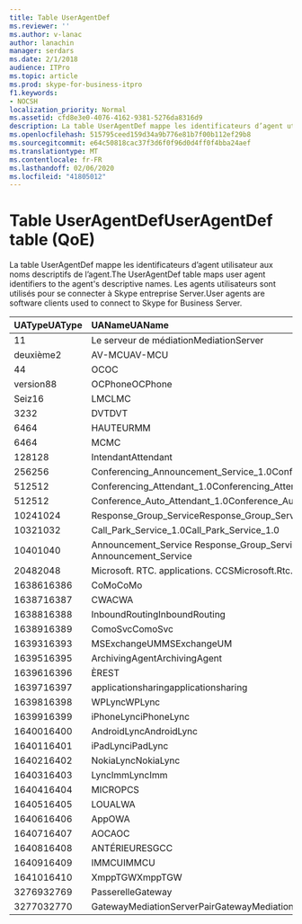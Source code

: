 ```yaml
---
title: Table UserAgentDef
ms.reviewer: ''
ms.author: v-lanac
author: lanachin
manager: serdars
ms.date: 2/1/2018
audience: ITPro
ms.topic: article
ms.prod: skype-for-business-itpro
f1.keywords:
- NOCSH
localization_priority: Normal
ms.assetid: cfd8e3e0-4076-4162-9381-5276da8316d9
description: La table UserAgentDef mappe les identificateurs d’agent utilisateur aux noms descriptifs de l’agent. Les agents utilisateurs sont utilisés pour se connecter à Skype entreprise Server.
ms.openlocfilehash: 515795ceed159d34a9b776e81b7f00b112ef29b8
ms.sourcegitcommit: e64c50818cac37f3d6f0f96d0d4ff0f4bba24aef
ms.translationtype: MT
ms.contentlocale: fr-FR
ms.lasthandoff: 02/06/2020
ms.locfileid: "41805012"
---
```

# <a name="useragentdef-table-qoe"></a><span data-ttu-id="8d407-104">Table UserAgentDef</span><span class="sxs-lookup"><span data-stu-id="8d407-104">UserAgentDef table (QoE)</span></span>
 
<span data-ttu-id="8d407-105">La table UserAgentDef mappe les identificateurs d’agent utilisateur aux noms descriptifs de l’agent.</span><span class="sxs-lookup"><span data-stu-id="8d407-105">The UserAgentDef table maps user agent identifiers to the agent's descriptive names.</span></span> <span data-ttu-id="8d407-106">Les agents utilisateurs sont utilisés pour se connecter à Skype entreprise Server.</span><span class="sxs-lookup"><span data-stu-id="8d407-106">User agents are software clients used to connect to Skype for Business Server.</span></span>
  
|<span data-ttu-id="8d407-107">**UAType**</span><span class="sxs-lookup"><span data-stu-id="8d407-107">**UAType**</span></span>|<span data-ttu-id="8d407-108">**UAName**</span><span class="sxs-lookup"><span data-stu-id="8d407-108">**UAName**</span></span>|<span data-ttu-id="8d407-109">**UACategory**</span><span class="sxs-lookup"><span data-stu-id="8d407-109">**UACategory**</span></span>|
|:-----|:-----|:-----|
|<span data-ttu-id="8d407-110">1</span><span class="sxs-lookup"><span data-stu-id="8d407-110">1</span></span>  <br/> |<span data-ttu-id="8d407-111">Le serveur de médiation</span><span class="sxs-lookup"><span data-stu-id="8d407-111">MediationServer</span></span>  <br/> |<span data-ttu-id="8d407-112">Le serveur de médiation</span><span class="sxs-lookup"><span data-stu-id="8d407-112">MediationServer</span></span>  <br/> |
|<span data-ttu-id="8d407-113">deuxième</span><span class="sxs-lookup"><span data-stu-id="8d407-113">2</span></span>  <br/> |<span data-ttu-id="8d407-114">AV-MCU</span><span class="sxs-lookup"><span data-stu-id="8d407-114">AV-MCU</span></span>  <br/> |<span data-ttu-id="8d407-115">AV-MCU</span><span class="sxs-lookup"><span data-stu-id="8d407-115">AV-MCU</span></span>  <br/> |
|<span data-ttu-id="8d407-116">4</span><span class="sxs-lookup"><span data-stu-id="8d407-116">4</span></span>  <br/> |<span data-ttu-id="8d407-117">OC</span><span class="sxs-lookup"><span data-stu-id="8d407-117">OC</span></span>  <br/> |<span data-ttu-id="8d407-118">OC</span><span class="sxs-lookup"><span data-stu-id="8d407-118">OC</span></span>  <br/> |
|<span data-ttu-id="8d407-119">version8</span><span class="sxs-lookup"><span data-stu-id="8d407-119">8</span></span>  <br/> |<span data-ttu-id="8d407-120">OCPhone</span><span class="sxs-lookup"><span data-stu-id="8d407-120">OCPhone</span></span>  <br/> |<span data-ttu-id="8d407-121">OCPhone</span><span class="sxs-lookup"><span data-stu-id="8d407-121">OCPhone</span></span>  <br/> |
|<span data-ttu-id="8d407-122">Seiz</span><span class="sxs-lookup"><span data-stu-id="8d407-122">16</span></span>  <br/> |<span data-ttu-id="8d407-123">LMC</span><span class="sxs-lookup"><span data-stu-id="8d407-123">LMC</span></span>  <br/> |<span data-ttu-id="8d407-124">LMC</span><span class="sxs-lookup"><span data-stu-id="8d407-124">LMC</span></span>  <br/> |
|<span data-ttu-id="8d407-125">32</span><span class="sxs-lookup"><span data-stu-id="8d407-125">32</span></span>  <br/> |<span data-ttu-id="8d407-126">DVT</span><span class="sxs-lookup"><span data-stu-id="8d407-126">DVT</span></span>  <br/> |<span data-ttu-id="8d407-127">DVT</span><span class="sxs-lookup"><span data-stu-id="8d407-127">DVT</span></span>  <br/> |
|<span data-ttu-id="8d407-128">64</span><span class="sxs-lookup"><span data-stu-id="8d407-128">64</span></span>  <br/> |<span data-ttu-id="8d407-129">HAUTEUR</span><span class="sxs-lookup"><span data-stu-id="8d407-129">MM</span></span>  <br/> |<span data-ttu-id="8d407-130">HAUTEUR</span><span class="sxs-lookup"><span data-stu-id="8d407-130">MM</span></span>  <br/> |
|<span data-ttu-id="8d407-131">64</span><span class="sxs-lookup"><span data-stu-id="8d407-131">64</span></span>  <br/> |<span data-ttu-id="8d407-132">MC</span><span class="sxs-lookup"><span data-stu-id="8d407-132">MC</span></span>  <br/> |<span data-ttu-id="8d407-133">HAUTEUR</span><span class="sxs-lookup"><span data-stu-id="8d407-133">MM</span></span>  <br/> |
|<span data-ttu-id="8d407-134">128</span><span class="sxs-lookup"><span data-stu-id="8d407-134">128</span></span>  <br/> |<span data-ttu-id="8d407-135">Intendant</span><span class="sxs-lookup"><span data-stu-id="8d407-135">Attendant</span></span>  <br/> |<span data-ttu-id="8d407-136">Intendant</span><span class="sxs-lookup"><span data-stu-id="8d407-136">Attendant</span></span>  <br/> |
|<span data-ttu-id="8d407-137">256</span><span class="sxs-lookup"><span data-stu-id="8d407-137">256</span></span>  <br/> |<span data-ttu-id="8d407-138">Conferencing_Announcement_Service_1.0</span><span class="sxs-lookup"><span data-stu-id="8d407-138">Conferencing_Announcement_Service_1.0</span></span>  <br/> |<span data-ttu-id="8d407-139">ALTERN</span><span class="sxs-lookup"><span data-stu-id="8d407-139">CAS</span></span>  <br/> |
|<span data-ttu-id="8d407-140">512</span><span class="sxs-lookup"><span data-stu-id="8d407-140">512</span></span>  <br/> |<span data-ttu-id="8d407-141">Conferencing_Attendant_1.0</span><span class="sxs-lookup"><span data-stu-id="8d407-141">Conferencing_Attendant_1.0</span></span>  <br/> |<span data-ttu-id="8d407-142">CAA</span><span class="sxs-lookup"><span data-stu-id="8d407-142">CAA</span></span>  <br/> |
|<span data-ttu-id="8d407-143">512</span><span class="sxs-lookup"><span data-stu-id="8d407-143">512</span></span>  <br/> |<span data-ttu-id="8d407-144">Conference_Auto_Attendant_1.0</span><span class="sxs-lookup"><span data-stu-id="8d407-144">Conference_Auto_Attendant_1.0</span></span>  <br/> |<span data-ttu-id="8d407-145">CAA</span><span class="sxs-lookup"><span data-stu-id="8d407-145">CAA</span></span>  <br/> |
|<span data-ttu-id="8d407-146">1024</span><span class="sxs-lookup"><span data-stu-id="8d407-146">1024</span></span>  <br/> |<span data-ttu-id="8d407-147">Response_Group_Service</span><span class="sxs-lookup"><span data-stu-id="8d407-147">Response_Group_Service</span></span>  <br/> |<span data-ttu-id="8d407-148">RGS</span><span class="sxs-lookup"><span data-stu-id="8d407-148">RGS</span></span>  <br/> |
|<span data-ttu-id="8d407-149">1032</span><span class="sxs-lookup"><span data-stu-id="8d407-149">1032</span></span>  <br/> |<span data-ttu-id="8d407-150">Call_Park_Service_1.0</span><span class="sxs-lookup"><span data-stu-id="8d407-150">Call_Park_Service_1.0</span></span>  <br/> |<span data-ttu-id="8d407-151">DÉCLARATIONS</span><span class="sxs-lookup"><span data-stu-id="8d407-151">CPS</span></span>  <br/> |
|<span data-ttu-id="8d407-152">1040</span><span class="sxs-lookup"><span data-stu-id="8d407-152">1040</span></span>  <br/> |<span data-ttu-id="8d407-153">Announcement_Service Response_Group_Service</span><span class="sxs-lookup"><span data-stu-id="8d407-153">Response_Group_Service Announcement_Service</span></span>  <br/> |<span data-ttu-id="8d407-154">PLUS</span><span class="sxs-lookup"><span data-stu-id="8d407-154">AS</span></span>  <br/> |
|<span data-ttu-id="8d407-155">2048</span><span class="sxs-lookup"><span data-stu-id="8d407-155">2048</span></span>  <br/> |<span data-ttu-id="8d407-156">Microsoft. RTC. applications. CCS</span><span class="sxs-lookup"><span data-stu-id="8d407-156">Microsoft.Rtc.Applications.Ccs</span></span>  <br/> |<span data-ttu-id="8d407-157">Network</span><span class="sxs-lookup"><span data-stu-id="8d407-157">CCS</span></span>  <br/> |
|<span data-ttu-id="8d407-158">16386</span><span class="sxs-lookup"><span data-stu-id="8d407-158">16386</span></span>  <br/> |<span data-ttu-id="8d407-159">CoMo</span><span class="sxs-lookup"><span data-stu-id="8d407-159">CoMo</span></span>  <br/> |<span data-ttu-id="8d407-160">CoMo</span><span class="sxs-lookup"><span data-stu-id="8d407-160">CoMo</span></span>  <br/> |
|<span data-ttu-id="8d407-161">16387</span><span class="sxs-lookup"><span data-stu-id="8d407-161">16387</span></span>  <br/> |<span data-ttu-id="8d407-162">CWA</span><span class="sxs-lookup"><span data-stu-id="8d407-162">CWA</span></span>  <br/> |<span data-ttu-id="8d407-163">CWA</span><span class="sxs-lookup"><span data-stu-id="8d407-163">CWA</span></span>  <br/> |
|<span data-ttu-id="8d407-164">16388</span><span class="sxs-lookup"><span data-stu-id="8d407-164">16388</span></span>  <br/> |<span data-ttu-id="8d407-165">InboundRouting</span><span class="sxs-lookup"><span data-stu-id="8d407-165">InboundRouting</span></span>  <br/> |<span data-ttu-id="8d407-166">InboundRouting</span><span class="sxs-lookup"><span data-stu-id="8d407-166">InboundRouting</span></span>  <br/> |
|<span data-ttu-id="8d407-167">16389</span><span class="sxs-lookup"><span data-stu-id="8d407-167">16389</span></span>  <br/> |<span data-ttu-id="8d407-168">ComoSvc</span><span class="sxs-lookup"><span data-stu-id="8d407-168">ComoSvc</span></span>  <br/> |<span data-ttu-id="8d407-169">ComoSvc</span><span class="sxs-lookup"><span data-stu-id="8d407-169">ComoSvc</span></span>  <br/> |
|<span data-ttu-id="8d407-170">16393</span><span class="sxs-lookup"><span data-stu-id="8d407-170">16393</span></span>  <br/> |<span data-ttu-id="8d407-171">MSExchangeUM</span><span class="sxs-lookup"><span data-stu-id="8d407-171">MSExchangeUM</span></span>  <br/> |<span data-ttu-id="8d407-172">ExUM</span><span class="sxs-lookup"><span data-stu-id="8d407-172">ExUM</span></span>  <br/> |
|<span data-ttu-id="8d407-173">16395</span><span class="sxs-lookup"><span data-stu-id="8d407-173">16395</span></span>  <br/> |<span data-ttu-id="8d407-174">ArchivingAgent</span><span class="sxs-lookup"><span data-stu-id="8d407-174">ArchivingAgent</span></span>  <br/> |<span data-ttu-id="8d407-175">ARCHAGENT</span><span class="sxs-lookup"><span data-stu-id="8d407-175">ARCHAGENT</span></span>  <br/> |
|<span data-ttu-id="8d407-176">16396</span><span class="sxs-lookup"><span data-stu-id="8d407-176">16396</span></span>  <br/> |<span data-ttu-id="8d407-177">ÈRE</span><span class="sxs-lookup"><span data-stu-id="8d407-177">ST</span></span>  <br/> |<span data-ttu-id="8d407-178">ÈRE</span><span class="sxs-lookup"><span data-stu-id="8d407-178">ST</span></span>  <br/> |
|<span data-ttu-id="8d407-179">16397</span><span class="sxs-lookup"><span data-stu-id="8d407-179">16397</span></span>  <br/> |<span data-ttu-id="8d407-180">applicationsharing</span><span class="sxs-lookup"><span data-stu-id="8d407-180">applicationsharing</span></span>  <br/> |<span data-ttu-id="8d407-181">ASMCU</span><span class="sxs-lookup"><span data-stu-id="8d407-181">ASMCU</span></span>  <br/> |
|<span data-ttu-id="8d407-182">16398</span><span class="sxs-lookup"><span data-stu-id="8d407-182">16398</span></span>  <br/> |<span data-ttu-id="8d407-183">WPLync</span><span class="sxs-lookup"><span data-stu-id="8d407-183">WPLync</span></span>  <br/> |<span data-ttu-id="8d407-184">WPLync</span><span class="sxs-lookup"><span data-stu-id="8d407-184">WPLync</span></span>  <br/> |
|<span data-ttu-id="8d407-185">16399</span><span class="sxs-lookup"><span data-stu-id="8d407-185">16399</span></span>  <br/> |<span data-ttu-id="8d407-186">iPhoneLync</span><span class="sxs-lookup"><span data-stu-id="8d407-186">iPhoneLync</span></span>  <br/> |<span data-ttu-id="8d407-187">iPhoneLync</span><span class="sxs-lookup"><span data-stu-id="8d407-187">iPhoneLync</span></span>  <br/> |
|<span data-ttu-id="8d407-188">16400</span><span class="sxs-lookup"><span data-stu-id="8d407-188">16400</span></span>  <br/> |<span data-ttu-id="8d407-189">AndroidLync</span><span class="sxs-lookup"><span data-stu-id="8d407-189">AndroidLync</span></span>  <br/> |<span data-ttu-id="8d407-190">AndroidLync</span><span class="sxs-lookup"><span data-stu-id="8d407-190">AndroidLync</span></span>  <br/> |
|<span data-ttu-id="8d407-191">16401</span><span class="sxs-lookup"><span data-stu-id="8d407-191">16401</span></span>  <br/> |<span data-ttu-id="8d407-192">iPadLync</span><span class="sxs-lookup"><span data-stu-id="8d407-192">iPadLync</span></span>  <br/> |<span data-ttu-id="8d407-193">iPadLync</span><span class="sxs-lookup"><span data-stu-id="8d407-193">iPadLync</span></span>  <br/> |
|<span data-ttu-id="8d407-194">16402</span><span class="sxs-lookup"><span data-stu-id="8d407-194">16402</span></span>  <br/> |<span data-ttu-id="8d407-195">NokiaLync</span><span class="sxs-lookup"><span data-stu-id="8d407-195">NokiaLync</span></span>  <br/> |<span data-ttu-id="8d407-196">NokiaLync</span><span class="sxs-lookup"><span data-stu-id="8d407-196">NokiaLync</span></span>  <br/> |
|<span data-ttu-id="8d407-197">16403</span><span class="sxs-lookup"><span data-stu-id="8d407-197">16403</span></span>  <br/> |<span data-ttu-id="8d407-198">LyncImm</span><span class="sxs-lookup"><span data-stu-id="8d407-198">LyncImm</span></span>  <br/> |<span data-ttu-id="8d407-199">LyncImm</span><span class="sxs-lookup"><span data-stu-id="8d407-199">LyncImm</span></span>  <br/> |
|<span data-ttu-id="8d407-200">16404</span><span class="sxs-lookup"><span data-stu-id="8d407-200">16404</span></span>  <br/> |<span data-ttu-id="8d407-201">MICRO</span><span class="sxs-lookup"><span data-stu-id="8d407-201">PCS</span></span>  <br/> |<span data-ttu-id="8d407-202">MICRO</span><span class="sxs-lookup"><span data-stu-id="8d407-202">PCS</span></span>  <br/> |
|<span data-ttu-id="8d407-203">16405</span><span class="sxs-lookup"><span data-stu-id="8d407-203">16405</span></span>  <br/> |<span data-ttu-id="8d407-204">LOUA</span><span class="sxs-lookup"><span data-stu-id="8d407-204">LWA</span></span>  <br/> |<span data-ttu-id="8d407-205">LOUA</span><span class="sxs-lookup"><span data-stu-id="8d407-205">LWA</span></span>  <br/> |
|<span data-ttu-id="8d407-206">16406</span><span class="sxs-lookup"><span data-stu-id="8d407-206">16406</span></span>  <br/> |<span data-ttu-id="8d407-207">App</span><span class="sxs-lookup"><span data-stu-id="8d407-207">OWA</span></span>  <br/> |<span data-ttu-id="8d407-208">App</span><span class="sxs-lookup"><span data-stu-id="8d407-208">OWA</span></span>  <br/> |
|<span data-ttu-id="8d407-209">16407</span><span class="sxs-lookup"><span data-stu-id="8d407-209">16407</span></span>  <br/> |<span data-ttu-id="8d407-210">AOC</span><span class="sxs-lookup"><span data-stu-id="8d407-210">AOC</span></span>  <br/> |<span data-ttu-id="8d407-211">AOC</span><span class="sxs-lookup"><span data-stu-id="8d407-211">AOC</span></span>  <br/> |
|<span data-ttu-id="8d407-212">16408</span><span class="sxs-lookup"><span data-stu-id="8d407-212">16408</span></span>  <br/> |<span data-ttu-id="8d407-213">ANTÉRIEURES</span><span class="sxs-lookup"><span data-stu-id="8d407-213">GCC</span></span>  <br/> |<span data-ttu-id="8d407-214">ANTÉRIEURES</span><span class="sxs-lookup"><span data-stu-id="8d407-214">GCC</span></span>  <br/> |
|<span data-ttu-id="8d407-215">16409</span><span class="sxs-lookup"><span data-stu-id="8d407-215">16409</span></span>  <br/> |<span data-ttu-id="8d407-216">IMMCU</span><span class="sxs-lookup"><span data-stu-id="8d407-216">IMMCU</span></span>  <br/> |<span data-ttu-id="8d407-217">IMMCU</span><span class="sxs-lookup"><span data-stu-id="8d407-217">IMMCU</span></span>  <br/> |
|<span data-ttu-id="8d407-218">16410</span><span class="sxs-lookup"><span data-stu-id="8d407-218">16410</span></span>  <br/> |<span data-ttu-id="8d407-219">XmppTGW</span><span class="sxs-lookup"><span data-stu-id="8d407-219">XmppTGW</span></span>  <br/> |<span data-ttu-id="8d407-220">XmppGateway</span><span class="sxs-lookup"><span data-stu-id="8d407-220">XmppGateway</span></span>  <br/> |
|<span data-ttu-id="8d407-221">32769</span><span class="sxs-lookup"><span data-stu-id="8d407-221">32769</span></span>  <br/> |<span data-ttu-id="8d407-222">Passerelle</span><span class="sxs-lookup"><span data-stu-id="8d407-222">Gateway</span></span>  <br/> |<span data-ttu-id="8d407-223">Passerelle</span><span class="sxs-lookup"><span data-stu-id="8d407-223">Gateway</span></span>  <br/> |
|<span data-ttu-id="8d407-224">32770</span><span class="sxs-lookup"><span data-stu-id="8d407-224">32770</span></span>  <br/> |<span data-ttu-id="8d407-225">GatewayMediationServerPair</span><span class="sxs-lookup"><span data-stu-id="8d407-225">GatewayMediationServerPair</span></span>  <br/> |<span data-ttu-id="8d407-226">GatewayMediationServerPair</span><span class="sxs-lookup"><span data-stu-id="8d407-226">GatewayMediationServerPair</span></span>  <br/> |
   

